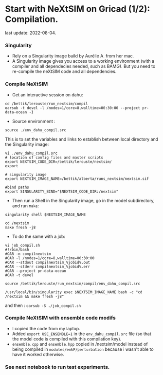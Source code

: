 # Start with NeXtSIM on Gricad (1/2):  Compilation.

last update: 2022-08-04.

### Singularity
* Rely on a Singularity image build by Aurélie A. from her mac.
* A Singularity image gives you access to a working environment (with a compiler and all dependecies needed, such as BAMG). But you need to re-compile the neXtSIM code and all dependencies.

### Compile NeXtSIM 
* Get an interactive session on dahu:
```
cd /bettik/lerouste/run_nextsim/compil
oarsub -t devel -l /nodes=1/core=8,walltime=00:30:00 --project pr-data-ocean -I
```
* Source environment :
```
source ./env_dahu_compil.src 
```
This is to set the variables and links to establish between local directory and the Singularity image:
```
vi ./env_dahu_compil.src 
# location of config files and master scripts
export NEXTSIM_CODE_DIR=/bettik/lerouste/nextsim/
export 

# singularity image
export NEXTSIM_IMAGE_NAME=/bettik/alberta/runs_nextsim/nextsim.sif

#bind paths
export SINGULARITY_BIND="$NEXTSIM_CODE_DIR:/nextsim"

```
* Then run a Shell in the Singularity image, go in the model subdirectory, and run `make`:
```
singularity shell $NEXTSIM_IMAGE_NAME

cd /nextsim
make fresh -j8
```

* To do the same with a job:
```
vi job_compil.sh
#!/bin/bash
#OAR -n compilnextsim
#OAR -l /nodes=1/core=8,walltime=00:30:00
#OAR --stdout compilnextsim_%jobid%.out
#OAR --stderr compilnextsim_%jobid%.err
#OAR --project pr-data-ocean
#OAR -t devel

source /bettik/lerouste/run_nextsim/compil/env_dahu_compil.src

/usr/local/bin/singularity exec $NEXTSIM_IMAGE_NAME bash -c "cd /nextsim && make fresh -j8"
```
and then : `oarsub -S ./job_compil.sh`


### Compile NeXtSIM with ensemble code modifs
* I copied the code from my laptop.
* Added `export USE_ENSEMBLE=1` in the `env_dahu_compil.src`  file (so that the model code is compiled with this compilation key). 
* `ensemble.cpp` and `ensemble.hpp` copied in /nextsim/model instead of being compiled in `modules/enkF/perturbation`
 because i wasn't able to have it worked otherwise.
 
### See next notebook to run test experiments. 

